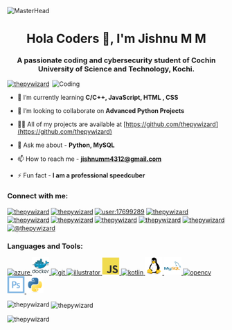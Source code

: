 ![MasterHead](https://i.pinimg.com/originals/b4/e3/71/b4e371619042d1e80918d09904e90f7d.gif)
<h1 align="center">Hola Coders 👋, I'm Jishnu M M</h1>
<h3 align="center">A passionate coding and cybersecurity student of Cochin University of Science and Technology, Kochi.</h3>
<img align="right" alt="Coding" width="400" src="https://i.pinimg.com/originals/50/83/e0/5083e0a2a7dcaae07c142e8b87036a27.gif">

<p align="left"> <a href="https://twitter.com/thepywizard" target="blank"><img src="https://img.shields.io/twitter/follow/thepywizard?logo=twitter&style=for-the-badge" alt="thepywizard" /></a> </p>

- 🌱 I’m currently learning **C/C++, JavaScript, HTML , CSS**

- 👯 I’m looking to collaborate on **Advanced Python Projects**

- 👨‍💻 All of my projects are available at [https://github.com/thepywizard](https://github.com/thepywizard)

- 💬 Ask me about - **Python, MySQL**

- 📫 How to reach me - **jishnumm4312@gmail.com**

- ⚡ Fun fact - **I am a professional speedcuber**

<h3 align="left">Connect with me:</h3>
<p align="left">
<a href="https://twitter.com/thepywizard" target="blank"><img align="center" src="https://raw.githubusercontent.com/rahuldkjain/github-profile-readme-generator/master/src/images/icons/Social/twitter.svg" alt="thepywizard" height="30" width="40" /></a>
<a href="https://linkedin.com/in/thepywizard" target="blank"><img align="center" src="https://raw.githubusercontent.com/rahuldkjain/github-profile-readme-generator/master/src/images/icons/Social/linked-in-alt.svg" alt="thepywizard" height="30" width="40" /></a>
<a href="https://stackoverflow.com/users/user:17699289" target="blank"><img align="center" src="https://raw.githubusercontent.com/rahuldkjain/github-profile-readme-generator/master/src/images/icons/Social/stack-overflow.svg" alt="user:17699289" height="30" width="40" /></a>
<a href="https://kaggle.com/thepywizard" target="blank"><img align="center" src="https://raw.githubusercontent.com/rahuldkjain/github-profile-readme-generator/master/src/images/icons/Social/kaggle.svg" alt="thepywizard" height="30" width="40" /></a>
<a href="https://fb.com/thepywizard" target="blank"><img align="center" src="https://raw.githubusercontent.com/rahuldkjain/github-profile-readme-generator/master/src/images/icons/Social/facebook.svg" alt="thepywizard" height="30" width="40" /></a>
<a href="https://instagram.com/thepywizard" target="blank"><img align="center" src="https://raw.githubusercontent.com/rahuldkjain/github-profile-readme-generator/master/src/images/icons/Social/instagram.svg" alt="thepywizard" height="30" width="40" /></a>
<a href="https://www.codechef.com/users/thepywizard" target="blank"><img align="center" src="https://cdn.jsdelivr.net/npm/simple-icons@3.1.0/icons/codechef.svg" alt="thepywizard" height="30" width="40" /></a>
<a href="https://www.hackerrank.com/thepywizard" target="blank"><img align="center" src="https://raw.githubusercontent.com/rahuldkjain/github-profile-readme-generator/master/src/images/icons/Social/hackerrank.svg" alt="thepywizard" height="30" width="40" /></a>
<a href="https://www.leetcode.com/thepywizard" target="blank"><img align="center" src="https://raw.githubusercontent.com/rahuldkjain/github-profile-readme-generator/master/src/images/icons/Social/leet-code.svg" alt="thepywizard" height="30" width="40" /></a>
<a href="https://www.hackerearth.com/@thepywizard" target="blank"><img align="center" src="https://raw.githubusercontent.com/rahuldkjain/github-profile-readme-generator/master/src/images/icons/Social/hackerearth.svg" alt="@thepywizard" height="30" width="40" /></a>
</p>

<h3 align="left">Languages and Tools:</h3>
<p align="left"> <a href="https://azure.microsoft.com/en-in/" target="_blank" rel="noreferrer"> <img src="https://www.vectorlogo.zone/logos/microsoft_azure/microsoft_azure-icon.svg" alt="azure" width="40" height="40"/> </a> <a href="https://www.docker.com/" target="_blank" rel="noreferrer"> <img src="https://raw.githubusercontent.com/devicons/devicon/master/icons/docker/docker-original-wordmark.svg" alt="docker" width="40" height="40"/> </a> <a href="https://git-scm.com/" target="_blank" rel="noreferrer"> <img src="https://www.vectorlogo.zone/logos/git-scm/git-scm-icon.svg" alt="git" width="40" height="40"/> </a> <a href="https://www.adobe.com/in/products/illustrator.html" target="_blank" rel="noreferrer"> <img src="https://www.vectorlogo.zone/logos/adobe_illustrator/adobe_illustrator-icon.svg" alt="illustrator" width="40" height="40"/> </a> <a href="https://developer.mozilla.org/en-US/docs/Web/JavaScript" target="_blank" rel="noreferrer"> <img src="https://raw.githubusercontent.com/devicons/devicon/master/icons/javascript/javascript-original.svg" alt="javascript" width="40" height="40"/> </a> <a href="https://kotlinlang.org" target="_blank" rel="noreferrer"> <img src="https://www.vectorlogo.zone/logos/kotlinlang/kotlinlang-icon.svg" alt="kotlin" width="40" height="40"/> </a> <a href="https://www.linux.org/" target="_blank" rel="noreferrer"> <img src="https://raw.githubusercontent.com/devicons/devicon/master/icons/linux/linux-original.svg" alt="linux" width="40" height="40"/> </a> <a href="https://www.mysql.com/" target="_blank" rel="noreferrer"> <img src="https://raw.githubusercontent.com/devicons/devicon/master/icons/mysql/mysql-original-wordmark.svg" alt="mysql" width="40" height="40"/> </a> <a href="https://opencv.org/" target="_blank" rel="noreferrer"> <img src="https://www.vectorlogo.zone/logos/opencv/opencv-icon.svg" alt="opencv" width="40" height="40"/> </a> <a href="https://www.photoshop.com/en" target="_blank" rel="noreferrer"> <img src="https://raw.githubusercontent.com/devicons/devicon/master/icons/photoshop/photoshop-line.svg" alt="photoshop" width="40" height="40"/> </a> <a href="https://www.python.org" target="_blank" rel="noreferrer"> <img src="https://raw.githubusercontent.com/devicons/devicon/master/icons/python/python-original.svg" alt="python" width="40" height="40"/> </a> </p>

<p><img align="left" src="https://github-readme-stats.vercel.app/api/top-langs?username=thepywizard&show_icons=true&locale=en&layout=compact" alt="thepywizard" /></p>

<p>&nbsp;<img align="center" src="https://github-readme-stats.vercel.app/api?username=thepywizard&show_icons=true&locale=en" alt="thepywizard" /></p>

<p><img align="center" src="https://github-readme-streak-stats.herokuapp.com/?user=thepywizard&" alt="thepywizard" /></p>
